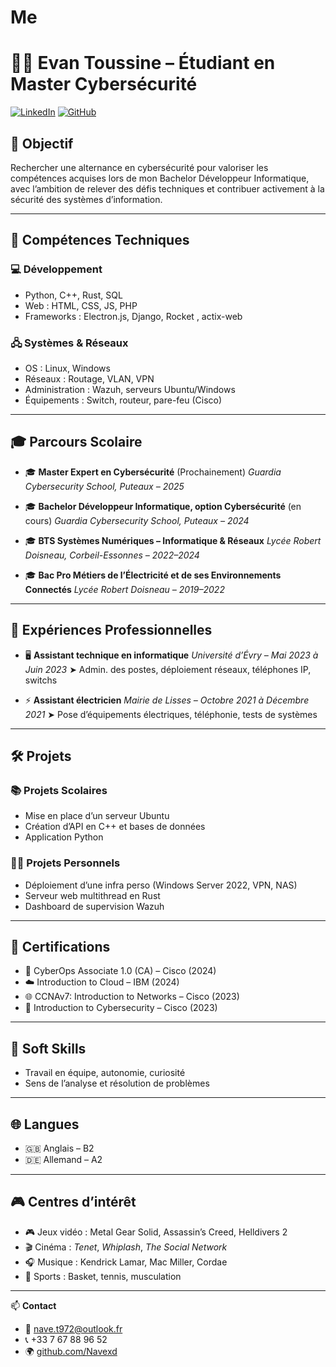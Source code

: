 # Me
# 👨‍💻 Evan Toussine – Étudiant en Master Cybersécurité

[![LinkedIn](https://img.shields.io/badge/LinkedIn-blue?logo=linkedin)](https://www.linkedin.com/in/toussine-evan/)
[![GitHub](https://img.shields.io/badge/GitHub-Navexd-black?logo=github)](https://github.com/Navexd)

## 🎯 Objectif
Rechercher une alternance en cybersécurité pour valoriser les compétences acquises lors de mon Bachelor Développeur Informatique, avec l’ambition de relever des défis techniques et contribuer activement à la sécurité des systèmes d’information.

---

## 🧠 Compétences Techniques

### 💻 Développement
- Python, C++, Rust, SQL
- Web : HTML, CSS, JS, PHP
- Frameworks : Electron.js, Django, Rocket , actix-web

### 🖧 Systèmes & Réseaux
- OS : Linux, Windows
- Réseaux : Routage, VLAN, VPN
- Administration : Wazuh, serveurs Ubuntu/Windows
- Équipements : Switch, routeur, pare-feu (Cisco)

---

## 🎓 Parcours Scolaire
- 🎓 **Master Expert en Cybersécurité** (Prochainement)
  *Guardia Cybersecurity School, Puteaux – 2025*
- 🎓 **Bachelor Développeur Informatique, option Cybersécurité** (en cours)
   *Guardia Cybersecurity School, Puteaux – 2024*

- 🎓 **BTS Systèmes Numériques – Informatique & Réseaux**
  *Lycée Robert Doisneau, Corbeil-Essonnes – 2022–2024*

- 🎓 **Bac Pro Métiers de l’Électricité et de ses Environnements Connectés**
  *Lycée Robert Doisneau – 2019–2022*

---

## 🧪 Expériences Professionnelles

- 🖥️ **Assistant technique en informatique**
  *Université d’Évry – Mai 2023 à Juin 2023*
  ➤ Admin. des postes, déploiement réseaux, téléphones IP, switchs

- ⚡ **Assistant électricien**
  *Mairie de Lisses – Octobre 2021 à Décembre 2021*
  ➤ Pose d’équipements électriques, téléphonie, tests de systèmes

---

## 🛠️ Projets

### 📚 Projets Scolaires
- Mise en place d’un serveur Ubuntu
- Création d’API en C++ et bases de données
- Application Python

### 👨‍🔬 Projets Personnels
- Déploiement d’une infra perso (Windows Server 2022, VPN, NAS)
- Serveur web multithread en Rust
- Dashboard de supervision Wazuh

---

## 📜 Certifications

- 🔐 CyberOps Associate 1.0 (CA) – Cisco (2024)
- ☁️ Introduction to Cloud – IBM (2024)
- 🌐 CCNAv7: Introduction to Networks – Cisco (2023)
- 🧭 Introduction to Cybersecurity – Cisco (2023)

---

## 🧰 Soft Skills
- Travail en équipe, autonomie, curiosité
- Sens de l’analyse et résolution de problèmes

---

## 🌐 Langues
- 🇬🇧 Anglais – B2
- 🇩🇪 Allemand – A2

---

## 🎮 Centres d’intérêt

- 🎮 Jeux vidéo : Metal Gear Solid, Assassin’s Creed, Helldivers 2
- 🎬 Cinéma : *Tenet*, *Whiplash*, *The Social Network*
- 🎧 Musique : Kendrick Lamar, Mac Miller, Cordae
- 🏀 Sports : Basket, tennis, musculation

---

📫 **Contact**
- 📧 [nave.t972@outlook.fr](mailto:nave.t972@outlook.fr)
- 📞 +33 7 67 88 96 52
- 🌍 [github.com/Navexd](https://github.com/Navexd)

